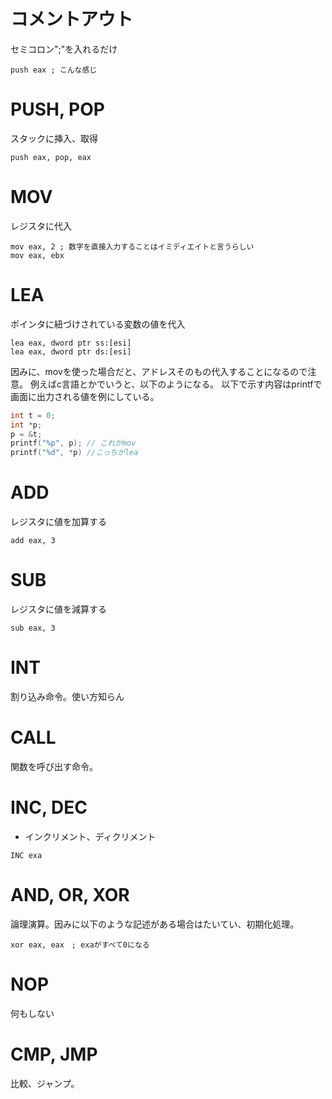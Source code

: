# コメントアウト
セミコロン";"を入れるだけ
```assembly
push eax ; こんな感じ
```

# PUSH, POP
スタックに挿入、取得
```assembly
push eax, pop, eax
```

# MOV
レジスタに代入
```assembly
mov eax, 2 ; 数字を直接入力することはイミディエイトと言うらしい
mov eax, ebx
```

# LEA
ポインタに紐づけされている変数の値を代入
```assembly
lea eax, dword ptr ss:[esi]
lea eax, dword ptr ds:[esi]
```
因みに、movを使った場合だと、アドレスそのもの代入することになるので注意。
例えばc言語とかでいうと、以下のようになる。
以下で示す内容はprintfで画面に出力される値を例にしている。

```c
int t = 0;
int *p;
p = &t;
printf("%p", p); // これがmov
printf("%d", *p) //こっちがlea
```

# ADD
レジスタに値を加算する
```assembly
add eax, 3
```

# SUB
レジスタに値を減算する
```assembly
sub eax, 3
```
# INT
割り込み命令。使い方知らん

# CALL
関数を呼び出す命令。

# INC, DEC
* インクリメント、ディクリメント
```assembly
INC exa
```

# AND, OR, XOR
論理演算。因みに以下のような記述がある場合はたいてい、初期化処理。
```assembly
xor eax, eax　; exaがすべて0になる
```

# NOP
何もしない

# CMP, JMP
比較、ジャンプ。


